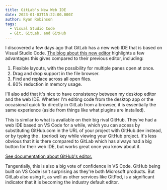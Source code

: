 ```yaml
---
title: GitLab's New Web IDE
date: 2023-01-03T15:22:00.000Z
author: Ryan Robinson
tags:
  - Visual Studio Code
  - Git, GitLab, and GitHub
---
```


I discovered a few days ago that GitLab has a new web IDE that is based on Visual Studio Code. [The blog about this new editor](https://about.gitlab.com/blog/2022/12/15/get-ready-for-new-gitlab-web-ide/) highlights a few advantages this gives compared to their previous editor, including:

1. Flexible layouts, with the possibility for multiple panes open at once.
2. Drag and drop support in the file browser.
3. Find and replace across all open files.
4. 80% reduction in memory usage.

I'll also add that it's nice to have consistency between my desktop editor and the web IDE. Whether I'm editing code from the desktop app or the occasional quick fix directly in GitLab from a browser, it is essentially the same experience (aside from things like what plugins are installed).

This is similar to what is available on their big rival GitHub. They've had a web IDE based on VS Code for a while, which you can access by substituting GitHub.com in the URL of your project with GitHub.dev instead, or by typing the . (period) key while viewing your GitHub project. It's less obvious that it is there compared to GitLab which has always had a big button for their web IDE, but works great once you know about it.

[See documentation about GitHub's editor.](https://docs.github.com/en/codespaces/the-githubdev-web-based-editor)

Tangentially, this is also a big vote of confidence in VS Code. GitHub being built on VS Code isn't surprising as they're both Microsoft products. But GitLab also using it, as well as other services like GitPod, is a significant indicator that it is becoming the industry default editor.